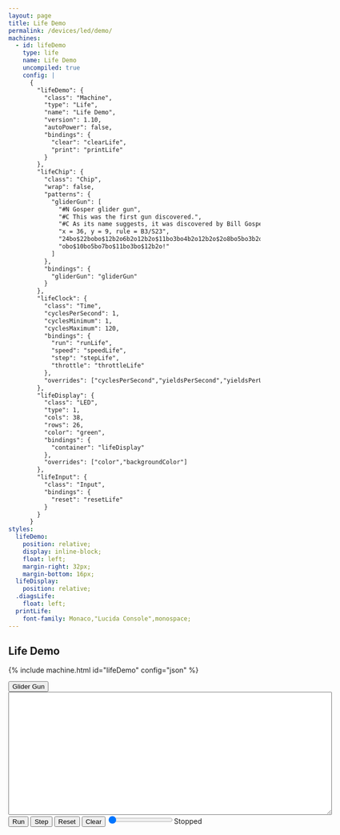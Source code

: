 ```yaml
---
layout: page
title: Life Demo
permalink: /devices/led/demo/
machines:
  - id: lifeDemo
    type: life
    name: Life Demo
    uncompiled: true
    config: |
      {
        "lifeDemo": {
          "class": "Machine",
          "type": "Life",
          "name": "Life Demo",
          "version": 1.10,
          "autoPower": false,
          "bindings": {
            "clear": "clearLife",
            "print": "printLife"
          }
        },
        "lifeChip": {
          "class": "Chip",
          "wrap": false,
          "patterns": {
            "gliderGun": [
              "#N Gosper glider gun",
              "#C This was the first gun discovered.",
              "#C As its name suggests, it was discovered by Bill Gosper.",
              "x = 36, y = 9, rule = B3/S23",
              "24bo$22bobo$12b2o6b2o12b2o$11bo3bo4b2o12b2o$2o8bo5bo3b2o$2o8bo3bob2o4b",
              "obo$10bo5bo7bo$11bo3bo$12b2o!"
            ]
          },
          "bindings": {
            "gliderGun": "gliderGun"
          }
        },
        "lifeClock": {
          "class": "Time",
          "cyclesPerSecond": 1,
          "cyclesMinimum": 1,
          "cyclesMaximum": 120,
          "bindings": {
            "run": "runLife",
            "speed": "speedLife",
            "step": "stepLife",
            "throttle": "throttleLife"
          },
          "overrides": ["cyclesPerSecond","yieldsPerSecond","yieldsPerUpdate"]
        },
        "lifeDisplay": {
          "class": "LED",
          "type": 1,
          "cols": 38,
          "rows": 26,
          "color": "green",
          "bindings": {
            "container": "lifeDisplay"
          },
          "overrides": ["color","backgroundColor"]
        },
        "lifeInput": {
          "class": "Input",
          "bindings": {
            "reset": "resetLife"
          }
        }
      }
styles:
  lifeDemo:
    position: relative;
    display: inline-block;
    float: left;
    margin-right: 32px;
    margin-bottom: 16px;
  lifeDisplay:
    position: relative;
  .diagsLife:
    float: left;
  printLife:
    font-family: Monaco,"Lucida Console",monospace;
---
```


Life Demo
---------

{% include machine.html id="lifeDemo" config="json" %}

<div id="lifeDemo">
  <div id="lifeDisplay"></div>
  <button id="gliderGun">Glider Gun</button>
</div>
<div class="diagsLife">
  <div>
    <textarea id="printLife" cols="78" rows="16"></textarea>
  </div>
  <button id="runLife">Run</button>
  <button id="stepLife">Step</button>
  <button id="resetLife">Reset</button>
  <button id="clearLife">Clear</button>
  <input type="range" min="1" max="1000" value="1" class="slider" id="throttleLife"><span id="speedLife">Stopped</span>
</div>
